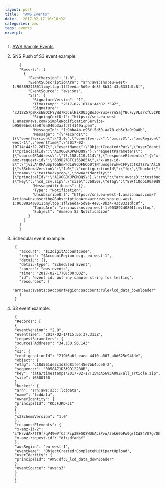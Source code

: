 ```yaml
---
layout: post
title:  "AWS Events"
date:   2017-02-17 10:10:02
categories: aws
tags: events
excerpt:
---
```


1. [AWS Sample Events](http://docs.aws.amazon.com/lambda/latest/dg/eventsources.html)

2. SNS Push of S3 event example:
  
          {
          "Records": [
            {
              "EventVersion": "1.0",
              "EventSubscriptionArn": "arn:aws:sns:eu-west-1:903892408011:myltop:1ff2eeda-5d9e-4e86-8b34-43c8331dfc8f",
              "EventSource": "aws:sns",
              "Sns": {
                "SignatureVersion": "1",
                "Timestamp": "2017-02-10T14:44:02.359Z",
                "Signature": "cJ12Z57pVKxsEBOzFYyWd7RoCElHiXUU3gBoJOkYuI+7rnSajYBuFyyVLsrxfU5zPD/LreUwOem4U0i898pDot7cgp7MS3JWh098m4kjTt5vCruX9cYZv6/yygnfEkQtIZYbjWPKN7Y/kmBzKBq2IyJVPZmyIDzQ+RdBr6aslFV0E0/N4CNy6z/UpvVSZAr9u2nlDUYYihQwu7RqZ5M+Y7ibMDo0mOtRc27LpCauyBukl6Zl0cMfiAy/DE8LbcOvQmb2tVPmS1fgNOZc82JEbuRFJ19+4N1niVLFutCoDZ0gZQ1VbDlj0yIJUriucofF2vpO3yEnI/8Uw8AZWBX9uQ==",
                "SigningCertUrl": "https://sns.eu-west-1.amazonaws.com/SimpleNotificationService-b95095beb82e8f6a046b3aafc7f4149a.pem",
                "MessageId": "1c9bba4b-e96f-5d30-aa70-eb5c3a9d9a0b",
                "Message": "{\"Records\":[{\"eventVersion\":\"2.0\",\"eventSource\":\"aws:s3\",\"awsRegion\":\"eu-west-1\",\"eventTime\":\"2017-02-10T14:44:02.267Z\",\"eventName\":\"ObjectCreated:Put\",\"userIdentity\":{\"principalId\":\"A1XOGEKUPGMQQ9\"},\"requestParameters\":{\"sourceIPAddress\":\"78.158.110.114\"},\"responseElements\":{\"x-amz-request-id\":\"639D278FC156D85A\",\"x-amz-id-2\":\"jviLA4RFAuSpToaNmPhd1WVCDFNOo0tTNhuwsqarwkwCFPyzotK3TsYwrAli9tcQ\"},\"s3\":{\"s3SchemaVersion\":\"1.0\",\"configurationId\":\"fg\",\"bucket\":{\"name\":\"testbuckprop\",\"ownerIdentity\":{\"principalId\":\"A1XOGEKUPGMQQ9\"},\"arn\":\"arn:aws:s3:::testbuckprop\"},\"object\":{\"key\":\"ncd_csv.zip\",\"size\":368508,\"eTag\":\"897f10db190a9d9cd7bdd1b0b14dad81\",\"sequencer\":\"00589DD1B23460D277\"}}}]}",
                "MessageAttributes": {},
                "Type": "Notification",
                "UnsubscribeUrl": "https://sns.eu-west-1.amazonaws.com/?Action=Unsubscribe&SubscriptionArn=arn:aws:sns:eu-west-1:903892408011:myltop:1ff2eeda-5d9e-4e86-8b34-43c8331dfc8f",
                "TopicArn": "arn:aws:sns:eu-west-1:903892408011:myltop",
                "Subject": "Amazon S3 Notification"
              }
            }
          ]
          }
          

3. Schedular event example: 

        {
          "account": "$12digitAccountCode", 
          "region": "$AccountRegion e.g. eu-west-1", 
          "detail": {}, 
          "detail-type": "Scheduled Event", 
          "source": "aws.events", 
          "time": "2017-02-17T00:00:00Z", 
          "id": "event id, put any sample string for testing", 
          "resources": [
            "arn:aws:events:$AccountRegion:$account:rule/lcd_data_downloader"
          ]
        }
    
    
4. S3 event example:

        
        {
        "Records": [
        {
        "eventVersion": "2.0", 
        "eventTime": "2017-02-17T15:56:37.313Z", 
        "requestParameters": {
        "sourceIPAddress": "34.250.56.143"
        }, 
        "s3": {
        "configurationId": "219d6a6f-eaec-4410-a007-a0d625e947de", 
        "object": {
        "eTag": "c18d561de3c1d8fd81fe445e7bb4bbe0-2", 
        "sequencer": "0058A71D339D122B8B", 
        "key": "data/timestamps/2017-02-17T15%3A56%3A09Z/all_article.zip", 
        "size": 16500150
        }, 
        "bucket": {
        "arn": "arn:aws:s3:::lcddata", 
        "name": "lcddata", 
        "ownerIdentity": {
        "principalId": "KDJFJKDFJI"
        }
        }, 
        "s3SchemaVersion": "1.0"
        }, 
        "responseElements": {
        "x-amz-id-2": "iTHrvdAkRfT9f/qV49wVfCJrFcp3B+5QSWUhAcSPvu/3ek60bPw9gzfCd84VU7g/DhVHkQXjzbQ=", 
        "x-amz-request-id": "dfasdfadsf"
        }, 
        "awsRegion": "eu-west-1", 
        "eventName": "ObjectCreated:CompleteMultipartUpload", 
        "userIdentity": {
        "principalId": "AWS:df:l_lcd_data_downloader"
        }, 
        "eventSource": "aws:s3"
        }
        ]
        }
